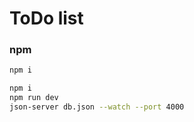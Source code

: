 # ToDo list
### npm

```sh
npm i
```
```sh
npm i
npm run dev
json-server db.json --watch --port 4000
```

